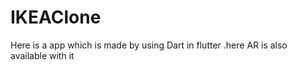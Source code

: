 # IKEAClone
Here is a app which is made by using Dart in flutter .here AR is also available with it
